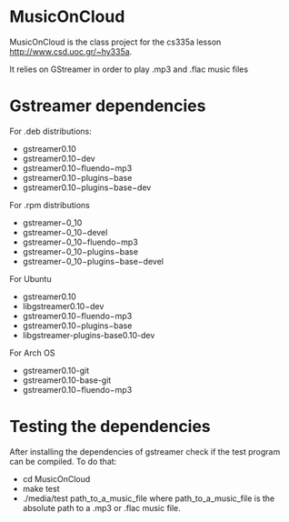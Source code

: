 MusicOnCloud
============

MusicOnCloud is the class project for the cs335a lesson http://www.csd.uoc.gr/~hy335a. 

It relies on GStreamer in order to play .mp3 and .flac music files

Gstreamer dependencies
============

For .deb distributions:
* gstreamer0.10 
* gstreamer0.10−dev
* gstreamer0.10−fluendo−mp3
* gstreamer0.10−plugins−base
* gstreamer0.10−plugins−base−dev


For .rpm distributions
* gstreamer−0_10
* gstreamer−0_10−devel
* gstreamer−0_10−fluendo−mp3
* gstreamer−0_10−plugins−base
* gstreamer−0_10−plugins−base−devel

For Ubuntu
* gstreamer0.10
* libgstreamer0.10−dev
* gstreamer0.10−fluendo−mp3
* gstreamer0.10−plugins−base
* libgstreamer-plugins-base0.10-dev 

For Arch OS
* gstreamer0.10-git
* gstreamer0.10-base-git
* gstreamer0.10−fluendo−mp3


Testing the dependencies
============
After installing the dependencies of gstreamer check if the test program can be compiled.
To do that:
* cd MusicOnCloud
* make test
* ./media/test path_to_a_music_file
where path_to_a_music_file is the absolute path to a .mp3 or .flac music file.
